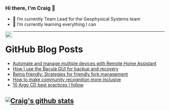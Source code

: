 ### Hi there, I'm Craig 👋

<!--
**CraigTeelFugro/CraigTeelFugro** is a ✨ _special_ ✨ repository because its `README.md` (this file) appears on your GitHub profile.

Here are some ideas to get you started:
-->

- 🔭 I’m currently Team Lead for the Geophysical Systems team
- 🌱 I’m currently learning everything I can

[<img align="left" alt="Craig Teel | LinkedIn" width="22px" src="https://cdn.jsdelivr.net/npm/simple-icons@v3/icons/linkedin.svg" />][linkedin]

---

# GitHub Blog Posts

<!-- BLOG-POST-LIST:START -->
- [Automate and manage multiple devices with Remote Home Assistant](https://opensource.com/article/22/5/remote-home-assistant)
- [How I use the Bacula GUI for backup and recovery](https://opensource.com/article/22/5/baculum-open-source-backup)
- [Being friendly: Strategies for friendly fork management](https://github.blog/2022-05-02-friend-zone-strategies-friendly-fork-management/)
- [How to make community recognition more inclusive](https://opensource.com/article/22/5/inclusive-community-recognition)
- [10 Argo CD best practices I follow](https://opensource.com/article/22/5/argo-cd-best-practices)
<!-- BLOG-POST-LIST:END -->

## [![Craig's github stats](https://github-readme-stats.vercel.app/api?username=craigteelfugro)](https://github.com/anuraghazra/github-readme-stats)


[linkedin]: https://linkedin.com/in/craig-teel-b8786771
